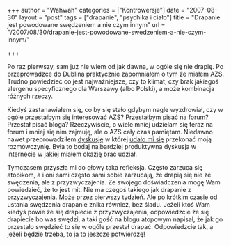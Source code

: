 +++
author = "Wahwah"
categories = ["Kontrowersje"]
date = "2007-08-30"
layout = "post"
tags = ["drapanie", "psychika i ciało"]
title = "Drapanie jest powodowane swędzeniem a nie czym innym"
url = "/2007/08/30/drapanie-jest-powodowane-swedzeniem-a-nie-czym-innym/"

+++

Po raz pierwszy, sam już nie wiem od jak dawna, w ogóle się nie drapię. Po przeprowadzce do Dublina praktycznie zapomniałem o tym że miałem AZS. Trudno powiedzieć co jest najważniejsze, czy to klimat, czy brak jakiegoś alergenu specyficznego dla Warszawy (albo Polski), a może kombinacja różnych rzeczy.

Kiedyś zastanawiałem się, co by się stało gdybym nagle wyzdrowiał, czy w ogóle przestałbym się interesować AZS? Przestałbym pisać na [forum?][1] Przestał pisać bloga? Rzeczywiście, o wiele mniej udzielam się teraz na forum i mniej się nim zajmuję, ale o AZS cały czas pamiętam. Niedawno nawet przeprowadziłem [dyskusję][2] w której [udało mi się][3] przekonać moją rozmówczynię. Była to bodaj najbardziej produktywna dyskusja w internecie w jakiej miałem okazję brać udział.

<!--more-->Tymczasem przyszła mi do głowy taka refleksja. Często zarzuca się atopikom, a i oni sami często sami sobie zarzucają, że drapią się nie ze swędzenia, ale z przyzwyczajenia. Ze swojego doświadczenia mogę Wam powiedzieć, że to jest mit. Nie ma czegoś takiego jak drapanie z przyzwyczajenia. Może przez pierwszy tydzień. Ale po krótkim czasie od ustania swędzenia drapanie znika również, bez śladu. Jeżeli ktoś Wam kiedyś powie że się drapiecie z przyzwyczajenia, odpowiedzcie że się drapiecie bo was swędzi, a taki gość na blogu atopowym napisał, że jak go przestało swędzieć to się w ogóle przestał drapać. Odpowiedzcie tak, a jeżeli będzie trzeba, to ja to jeszcze potwierdzę!

 [1]: http://www.atopowe-zapalenie.pl/forum/
 [2]: http://www.atopowe-zapalenie.pl/forum/viewtopic.php?p=65587#65587 "Astma i psychika"
 [3]: http://www.atopowe-zapalenie.pl/forum/viewtopic.php?p=65803#65803